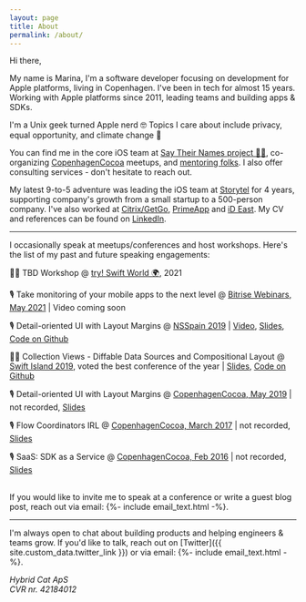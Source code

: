 ```yaml
---
layout: page
title: About
permalink: /about/
---
```


Hi there,

My name is Marina, I'm a software developer focusing on development for Apple platforms, living in Copenhagen.
I've been in tech for almost 15 years. Working with Apple platforms since 2011, leading teams and building apps & SDKs.

I'm a Unix geek turned Apple nerd 🤓 Topics I care about include privacy, equal opportunity, and climate change 💚

You can find me in the core iOS team at [Say Their Names project ✊🏽](https://saytheirnames.io), co-organizing
[CopenhagenCocoa](https://www.meetup.com/CopenhagenCocoa/) meetups, and [mentoring folks](/mentorship/). I also offer
consulting services - don't hesitate to reach out.

My latest 9-to-5 adventure was leading the iOS team at [Storytel](https://storytel.com) for 4 years, supporting
company's growth from a small startup to a 500-person company.
I've also worked at [Citrix/GetGo](https://get.gotoassist.com), [PrimeApp](https://vk.com/primeapp) and [iD East](https://id-east.ru). 
My CV and references can be found on 
[LinkedIn](https://www.linkedin.com/in/hybridcattt).

<hr>

I occasionally speak at meetups/conferences and host workshops. Here's the list of my past and future speaking engagements:

👩‍💻 TBD Workshop @ [try! Swift World 🌍](https://www.tryswift.co/world/), 2021

🎙 Take monitoring of your mobile apps to the next level
@ [Bitrise Webinars, May 2021](https://www.bitrise.io/webinar/monitoring-mobile-apps) \|
Video coming soon

🎙 Detail-oriented UI with Layout Margins
@ [NSSpain 2019](https://2019.nsspain.com) \|
[Video](https://vimeo.com/362202970),
[Slides](https://speakerdeck.com/hybridcattt/detail-oriented-ui-with-layout-margins-at-nsspain-2019),
[Code on Github](https://github.com/hybridcattt/LayoutMarginsDemo)

👩‍💻 Collection Views - Diffable Data Sources and Compositional Layout
@ [Swift Island 2019](https://swiftisland.nl), voted the best conference of the year \|
[Slides](https://speakerdeck.com/hybridcattt/collection-views-diffable-data-sources-and-compositional-layout-workshop-at-swiftisland-2019),
[Code on Github](https://github.com/hybridcattt/IslandGuideSample)

🎙 Detail-oriented UI with Layout Margins
@ [CopenhagenCocoa, May 2019](https://www.meetup.com/CopenhagenCocoa/events/261653761/) \|
not recorded, 
[Slides](https://speakerdeck.com/hybridcattt/detail-oriented-ui-with-layout-margins)

🎙 Flow Coordinators IRL
@ [CopenhagenCocoa, March 2017](https://www.meetup.com/CopenhagenCocoa/events/238236118/) \|
not recorded, 
[Slides](https://speakerdeck.com/hybridcattt/flow-coordinators-irl)

🎙 SaaS: SDK as a Service
@ [CopenhagenCocoa, Feb 2016](https://www.meetup.com/CopenhagenCocoa/events/228632520/) \|
not recorded, 
[Slides](https://speakerdeck.com/hybridcattt/saas-sdk-as-a-service)

<br>
If you would like to invite me to speak at a conference or write a guest blog post, reach out via
email:&#32;{%- include email_text.html -%}.

<hr>

I'm always open to chat about building products and helping engineers & teams grow. If you'd like to talk, reach out on
[Twitter]({{ site.custom_data.twitter_link }}) or via email:&#32;
{%- include email_text.html -%}.

<i>Hybrid Cat ApS<br>
CVR nr. 42184012</i>